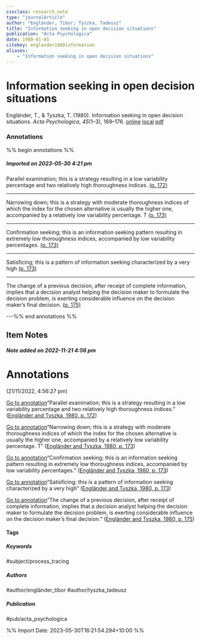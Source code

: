 ```yaml
---
cssclass: research_note
type: "journalArticle"
author: "Engländer, Tibor; Tyszka, Tadeusz"
title: "Information seeking in open decision situations"
publication: "Acta Psychologica"
date: 1980-01-01
citekey: englander1980information
aliases: 
    - "Information seeking in open decision situations"
---
```


# Information seeking in open decision situations

Engländer, T., & Tyszka, T. (1980). Information seeking in open decision situations. _Acta Psychologica_, _45_(1–3), 169–176.
[online](http://zotero.org/users/local/kZl3QdXV/items/9WXECUG9) [local](zotero://select/library/items/9WXECUG9) [pdf](file:///home/gjc216/Zotero/storage/9PH8MF3J/Engländer,%20Tyszka%20-%201980%20-%20Information%20seeking%20in%20open%20decision%20situations.pdf)
 

 
### Annotations
%% begin annotations %%
##### Imported on 2023-05-30 4:21 pm

Parallel examination; this is a strategy resulting in a low variability percentage and two relatively high thoroughness indices. [(p. 172)](zotero://open-pdf/library/items/9PH8MF3J?page=172&annotation=KRRTB9Z7)


---

Narrowing down; this is a strategy with moderate thoroughness indices of which the index for the chosen alternative is usually the higher one, accompanied by a relatively low variability percentage. T [(p. 173)](zotero://open-pdf/library/items/9PH8MF3J?page=173&annotation=PIXG2FEM)


---

Confirmation seeking; this is an information seeking pattern resulting in extremely low thoroughness indices, accompanied by low variability percentages. [(p. 173)](zotero://open-pdf/library/items/9PH8MF3J?page=173&annotation=5ZPKY5KZ)


---

Satisficing; this is a pattern of information seeking characterized by a very high [(p. 173)](zotero://open-pdf/library/items/9PH8MF3J?page=173&annotation=NFNBCL4A)


---

The change of a previous decision, after receipt of complete information, implies that a decision analyst helping the decision maker to formulate the decision problem, is exerting considerable influence on the decision maker’s final decision. [(p. 175)](zotero://open-pdf/library/items/9PH8MF3J?page=175&annotation=Y4CFZC4C)


---%% end annotations %%

## Item Notes

##### Note added on 2022-11-21 4:56 pm

# Annotations  
(21/11/2022, 4:56:27 pm)

[Go to annotation](zotero://open-pdf/library/items/9PH8MF3J?page=172&annotation=KRRTB9Z7)“Parallel examination; this is a strategy resulting in a low variability percentage and two relatively high thoroughness indices.” ([Engländer and Tyszka, 1980, p. 172](zotero://select/library/items/9WXECUG9))

[Go to annotation](zotero://open-pdf/library/items/9PH8MF3J?page=173&annotation=PIXG2FEM)“Narrowing down; this is a strategy with moderate thoroughness indices of which the index for the chosen alternative is usually the higher one, accompanied by a relatively low variability percentage. T” ([Engländer and Tyszka, 1980, p. 173](zotero://select/library/items/9WXECUG9))

[Go to annotation](zotero://open-pdf/library/items/9PH8MF3J?page=173&annotation=5ZPKY5KZ)“Confirmation seeking; this is an information seeking pattern resulting in extremely low thoroughness indices, accompanied by low variability percentages.” ([Engländer and Tyszka, 1980, p. 173](zotero://select/library/items/9WXECUG9))

[Go to annotation](zotero://open-pdf/library/items/9PH8MF3J?page=173&annotation=NFNBCL4A)“Satisficing; this is a pattern of information seeking characterized by a very high” ([Engländer and Tyszka, 1980, p. 173](zotero://select/library/items/9WXECUG9))

[Go to annotation](zotero://open-pdf/library/items/9PH8MF3J?page=175&annotation=Y4CFZC4C)“The change of a previous decision, after receipt of complete information, implies that a decision analyst helping the decision maker to formulate the decision problem, is exerting considerable influence on the decision maker’s final decision.” ([Engländer and Tyszka, 1980, p. 175](zotero://select/library/items/9WXECUG9))

#### Tags

##### Keywords

#subject/process_tracing

##### Authors

#author/engländer_tibor #author/tyszka_tadeusz

##### Publication

#pub/acta_psychologica


%% Import Date: 2023-05-30T16:21:54.294+10:00 %%
